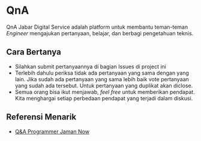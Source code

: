 # QnA
QnA Jabar Digital Service adalah platform untuk membantu teman-teman <i>Engineer</i> mengajukan pertanyaan, belajar, dan berbagi pengetahuan teknis.

## Cara Bertanya
- Silahkan submit pertanyaannya di bagian Issues di project ini
- Terlebih dahulu periksa tidak ada pertanyaan yang sama dengan yang lain. Jika sudah ada pertanyaan yang sama lebih baik vote pertanyaan yang sudah ada tersebut. Untuk pertanyaan yang duplikat akan diclose.
- Semua orang bisa ikut menjawab, <i>feel free</i> untuk memberikan pendapat. Kita menghargai setiap perbedaan pendapat yang terjadi dalam diskusi.

## Referensi Menarik
- [Q&A Programmer Jaman Now](https://github.com/ProgrammerZamanNow/qna)
